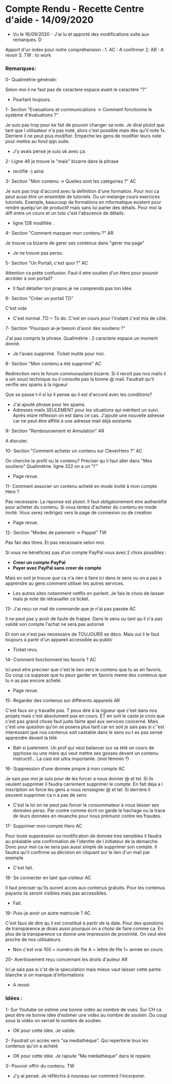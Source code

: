 # Compte Rendu - Recette Centre d'aide - 14/09/2020
  * Vu le 16/09/2020 - J'ai lu et apporté des modifications suite aux remarques. D
    
Apport d'un index pour notre compréhension :
      1. AC : A confirmer
      2. AR : A revoir
      3. TW : to work

### Remarques:

0- Qualimétrie générale:

Selon moi il ne faut pas de caractere espace avant le caractère "?" 
  - Pourtant toujours.

1- Section "Evaluations et communications -> Comment fonctionne le système d'évaluations ?"

Je suis pas trop pour ke fait de pouvoir changer sa note. Je dirai plutot que tant que l utilisateur n'a pas noté, alors c'est possible mais dès qu'il note 1x. Derriere il ne peut plus modifier. Empeche les gens de modifier leurs note pour mettre au fond qqn suite.
  - J'y avais pensé je suis ok avec ça.

2- Ligne 46 je trouve le "mais" bizarre dans la phrase
  - rectifié -) ainsi

3- Section "Mon contenu -> Quelles sont les catégories ?" AC

Je suis pas trop d'accord avec la definition d'une formation. Pour moi ca peut aussi être un ensemble de tutoriels. Ou un melange cours exercices tutoriels. Exemple, beaucoup de formations en informatique existent pour rendre quelqu'un de productif mais sans lui parler des détails. Pour moi la diff entre un cours et un tuto c'est l'abscence de détails.
  - ligne 128 modifiée . 

4- Section "Comment masquer mon contenu ?" AR

Je trouve ca bizarre de gerer ses contenus dans "gerer ma page"
  - Je ne trouve pas perso.

5- Section "Un Portail, c'est quoi ?" AC

Attention ca prète confusion. Faut-il etre soutien d'un Hero pour pouvoir accéder à son portail?
  - Il faut détailler ton propos je ne comprends pas ton idée.

6- Section "Créer un portail TD"

C'est vide
  - C'est normal .TD = To do. C'est en cours pour l'instant c'est mis de côté.

7- Section "Pourquoi ai-je besoin d'avoir des soutiens ?"

J'ai pas compris la phrase. 
Qualimétrie : 2 caractere espace un moment donné.
  - Je l'avais supprimé. Ticket inutile pour moi. 

8- Section "Mon contenu a été supprimé" AC

Redirection vers le forum communautaire bizarre. Si il recoit pas nos mails il a uin souci technique ou il consulte pas la bonne @ mail. Faudrait qu'il verifie ses spams à la rigueur

Que se passe t-il si lui il pense qu il est d'accord avec les conditions? 
  - J'ai ajouté phrase pour les spams. 
  - Adresses mails SEULEMENT pour les situations qui méritent un suivi. Après mûre réflexion on est dans ce cas. J'ajoute une nouvelle adresse car ne peut être affilié à une adresse mail déjà existante. 

9- Section "Remboursement et Annulation" AR

A discuter.

10- Section "Comment acheter un contenu sur CleverHero ?" AC

On cherche le profil ou le contenu?
Préciser qu il faut aller dans "Mes soutiens"
Qualimétrie: ligne 322 on a un "l'"
  - Page revue.

11- Comment associer un contenu acheté en mode invité à mon compte Hero ?

Pas necessaire. La reponse est plutot. Il faut obligatoirement etre authentifié pour acheter du contenu. Si vous tentez d'acheter du contenu en mode invité. Vous serez redirigez vers la page de connexion ou de creation
  - Page revue.

12- Section "Modes de paiement -> Paypal" TW

Pas fan des titres. Et pas necessaire selon moi.

Si vous ne bénéficiez pas d'un compte PayPal vous avez 2 choix possibles :
  * **Creer un compte PayPal**
  * **Payer avec PayPal sans creer de compte**

Mais en soit je trouve que ca n'a rien à faire ici dans le sens ou on a pas a apprendre au gens comment utiliser les autres services.
  - Les autres sites notamment netflix en parlent. Je fais le choix de laisser mais je note de retravailler ce ticket.

13- J'ai reçu un mail de commande que je n'ai pas passée AC

Il ne peut pas y avoir de faute de frappe. Dans le sens ou tant qu il n'a pas validé son compte l'achat ne sera pas autorisé

Et non ce n'est pas necessaire de TOUJOURS se déco. Mais oui il le faut toujours à partir d'un appareil accessible au public
  - Ticket revu.

14- Comment fonctionnent les favoris ? AC

Ici peut etre preciser que c'est le lien vers le contenu que tu as en favoris. Du coup ca suppose que tu peux garder en favoris meme des contenus que tu n as pas encore acheté.
  - Page revue.

15- Regarder des contenus sur différents appareils AR

C'est faux on y travaille pas. T peux dire à la rigueur que c'est dans nos projets mais c'est absolument pas en cours. ET en soit le caste je crois que c'est pas grand chose faut juste fairte apel aux services concerné. Mais c'est une question qu'on se posera plus tard car en soit je sais pas si c''est interessant que nos contenus soit castable dans le sens ou t es pas sensé apprendre devant la télé
  - Bah si justement. Un prof qui veut balancer sur sa télé un cours de qqchose ou une mère qui veut mettre ses gosses devant un contenu instructif... La cast est ultra importante. (mot féminin ?)

16- Suppression d'une donnée propre à mon compte AC

Je sais pas moi je suis pour de les forcer a nous donner @ et tel. Si ils veulent supprimer il faudra carrement supprimer le compte. En fait deja a l inscription on force les gens a nous renseigner @ et tel. Si derriere il peuvent supprimer ca n a pas de sens
  - C'est la loi on ne peut pas forcer le consommateur à nous laisser ses données perso. Par contre comme écrit on garde le hachage ou la trace de leurs données en revanche pour nous prémunir contre les fraudes.

17- Supprimer mon compte Hero AC

Pour toute suppression ou modification de donnée tres sensibles il faudra au préalable une confirmation de l'identite de l initiateur de la demarche. Donc pour moi ca ne sera pas aussi simple de supprimer son compte. Il faudra qu'il confirme sa décision en cliquant sur le lien d'un mail par exemple.
  - C'est fait.

18- Se connecter en tant que visiteur AC

Il faut preciser qu'ils auront acces aux contenus gratuits. Pour les contenus payants ils seront visibles mais pas accessibles.
  - Fait.

19- Puis-je avoir un autre matricule ? AC

C'est faux de dire qu il est constitué à partir de la date. Pour des questions de transparence je dirais aussi pourquoi on a choisi de faire comme ca. En plus de la transparence ca donne une impression de proximité. On veut etre proche de nos utilisateurs.
  - Non c'est vrai 100 = numéro de file A = lettre de file 1= année en cours.

20- Avertissement reçu concernant les droits d'auteur AR

Ici je sais pas si c'st de la speculation mais mieux vaut laisser cette partie blanche si on manque d'informations
  - A revoir.


### Idées :

1- Sur Youtube on estime une bonne vidéo au nombre de vues. Sur CH ca peut être ne bonne idée d'estimer une vidéo au nombre de soutien. Du coup sous la vidéo on verrait le nombre de soutien.
  - OK pour cette idée. Je valide.

2- Faudrait un accès vers "sa mediathèque". Qui repertorie tous les contenus qu'on a acheté
  - OK pour cette idée. Je rajoute "Ma médiathèque" dans le repaire.

3- Pouvoir offrir du contenu. TW
  - J'y ai pensé. Je réfléchis à nouveau sur comment l'incorporer.